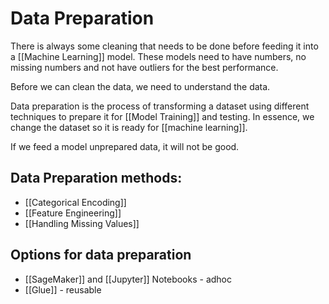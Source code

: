 # Data Preparation
There is always some cleaning that needs to be done before feeding it into a [[Machine Learning]] model. These models need to have numbers, no missing numbers and not have outliers for the best performance.

Before we can clean the data, we need to understand the data.

Data preparation is the process of transforming a dataset using different techniques to prepare it for [[Model Training]] and testing. In essence, we change the dataset so it is ready for [[machine learning]].

If we feed a model unprepared data, it will not be good.


## Data Preparation methods:
- [[Categorical Encoding]]
- [[Feature Engineering]]
- [[Handling Missing Values]]


## Options for data preparation
- [[SageMaker]] and [[Jupyter]] Notebooks - adhoc
- [[Glue]] - reusable